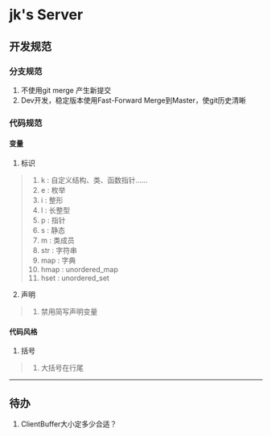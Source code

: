 # jk's Server

## 开发规范

### 分支规范
1. 不使用git merge 产生新提交
2. Dev开发，稳定版本使用Fast-Forward Merge到Master，使git历史清晰

### 代码规范

#### 变量
1. 标识
> 1. k : 自定义结构、类、函数指针......
> 2. e : 枚举
> 3. i : 整形
> 4. l : 长整型
> 5. p : 指针
> 6. s : 静态
> 7. m : 类成员
> 8. str : 字符串
> 9. map : 字典
> 10. hmap : unordered_map
> 11. hset : unordered_set

2. 声明
> 1. 禁用简写声明变量

#### 代码风格
1. 括号
> 1. 大括号在行尾

---

## 待办
1. ClientBuffer大小定多少合适？